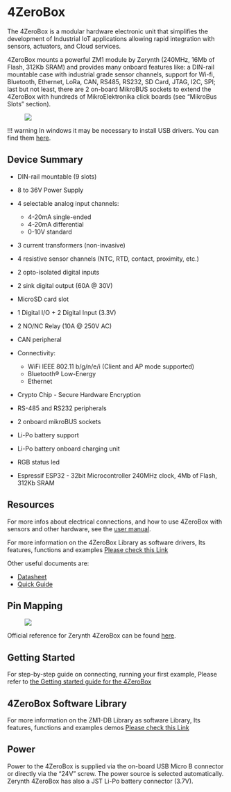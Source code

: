 # **4ZeroBox**

The 4ZeroBox is a modular hardware electronic unit that simplifies the development of Industrial IoT applications allowing rapid integration with sensors, actuators, and Cloud services.

4ZeroBox mounts a powerful ZM1 module by Zerynth (240MHz, 16Mb of Flash, 312Kb SRAM) and provides many onboard features like: a DIN-rail mountable case with industrial grade sensor channels, support for Wi-fi, Bluetooth, Ethernet, LoRa, CAN, RS485, RS232, SD Card, JTAG, I2C, SPI; last but not least, there are 2 on-board MikroBUS sockets to extend the 4ZeroBox with hundreds of MikroElektronika click boards (see “MikroBus Slots” section).

<figure>
  <a data-fancybox="gallery" href="../img/4zerobox_v1.png">
  <img src="../img/4zerobox_v1.png" />
  </a>
</figure>

!!! warning
    In windows it may be necessary to install USB drivers. You can find them [here](http://www.wch-ic.com/downloads/CH341SER_ZIP.html).

## **Device Summary**

* DIN-rail mountable (9 slots)
    
* 8 to 36V Power Supply
    
* 4 selectable analog input channels:
    
    -   4-20mA single-ended
    -   4-20mA differential
    -   0-10V standard
    
* 3 current transformers (non-invasive)
    
* 4 resistive sensor channels (NTC, RTD, contact, proximity, etc.)
    
* 2 opto-isolated digital inputs
    
* 2 sink digital output (60A @ 30V)
    
* MicroSD card slot
    
* 1 Digital I/O + 2 Digital Input (3.3V)
    
* 2 NO/NC Relay (10A @ 250V AC)
    
* CAN peripheral
    
* Connectivity:
    
    -   WiFi IEEE 802.11 b/g/n/e/i (Client and AP mode supported)
    -   Bluetooth® Low-Energy
    -   Ethernet
    
* Crypto Chip - Secure Hardware Encryption
    
* RS-485 and RS232 peripherals
    
* 2 onboard mikroBUS sockets
    
* Li-Po battery support
    
* Li-Po battery onboard charging unit
    
* RGB status led
    
* Espressif ESP32 - 32bit Microcontroller 240MHz clock, 4Mb of Flash, 312Kb SRAM
    

## **Resources**

For more infos about electrical connections, and how to use 4ZeroBox with sensors and other hardware, see the  [user manual](https://www.zerynth.com/download/13894/).

For more information on the 4ZeroBox Library as software drivers, Its features, functions and examples
[Please check this Link](../../reference/reference/bsp/4zerobox_v9/)

Other useful documents are:

-   [Datasheet](https://www.zerynth.com/download/13895/)
-   [Quick Guide](https://www.zerynth.com/download/15283/)



## **Pin Mapping**

<figure>
  <a data-fancybox="gallery" href="../img/4zerobox-pin-map.jpg">
  <img src="../img/4zerobox-pin-map.jpg" />
  </a>
</figure>

Official reference for Zerynth 4ZeroBox can be found  [here](https://www.zerynth.com/4zeroplatform/).

## **Getting Started**

For step-by-step guide on connecting, running your first example, Please refer to [the Getting started guide for the 4ZeroBox](../../gettingstarted/4ZeroBox/)

## **4ZeroBox Software Library**

For more information on the ZM1-DB Library as software Library, Its features, functions and examples demos
[Please check this Link](../../reference/reference/bsp/4zerobox_v9/)


## **Power**

Power to the 4ZeroBox is supplied via the on-board USB Micro B connector or directly via the “24V” screw. The power source is selected automatically. Zerynth 4ZeroBox has also a JST Li-Po battery connector (3.7V).


<!--

## Flash Layout

The internal flash of the ESP32 module is organized in a single flash area with pages of 4096 bytes each. The flash starts at address 0x00000, but many areas are reserved for Esp32 IDF SDK and Zerynth OS. There exist two different layouts based on the presence of BLE support.

| Start address | Size  | Content                 |
|---------------|-------|-------------------------|
| 0x0000A000    | 20Kb  | Esp32 NVS area          |
| 0x0000F000    | 4Kb   | Esp32 PHY data          |
| 0x00010000    | 2Mb   | Zerynth OS              |
| 0x00210000    | 1Mb   | Zerynth Bytecode        |
| 0x00310000    | 3Mb   | Zerynth OTA             |
| 0x00920000    | 7040Kb| File System             |


-->
